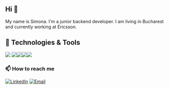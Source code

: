 ## Hi 👋

My name is Simona. I'm a junior backend developer. 
I am living in Bucharest and currently working at Ericsson.
<br>
## 🔧 Technologies & Tools 
<img src="https://img.shields.io/badge/PHP-777BB4?style=for-the-badge&logo=php&logoColor=white">
<img src="https://img.shields.io/badge/MySQL-00000F?style=for-the-badge&logo=mysql&logoColor=white"><img src="https://img.shields.io/badge/HTML-239120?style=for-the-badge&logo=html5&logoColor=white"><img src="https://img.shields.io/badge/CSS-239120?&style=for-the-badge&logo=css3&logoColor=white"><img src="https://img.shields.io/badge/Bootstrap-563D7C?style=for-the-badge&logo=bootstrap&logoColor=white">
<br>
<h3> 📫 How to reach me </h3>
<a href="https://www.linkedin.com/in/simona-voinea/" target="blank"><img alt="LinkedIn" src="https://img.shields.io/badge/LinkedIn-0077B5?style=for-the-badge&logo=linkedin&logoColor=white"></a>
<a href="mailto:voinea.simona96@gmail.com"><img alt="Email" src="https://img.shields.io/badge/Gmail-D14836?style=for-the-badge&logo=gmail&logoColor=white"></a>


